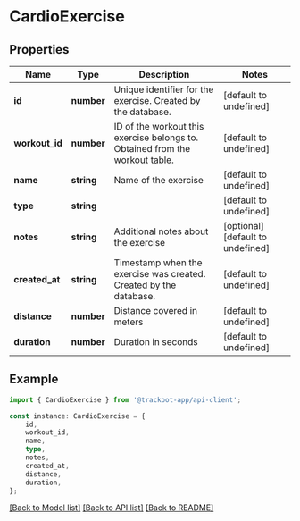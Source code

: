 # CardioExercise


## Properties

Name | Type | Description | Notes
------------ | ------------- | ------------- | -------------
**id** | **number** | Unique identifier for the exercise. Created by the database. | [default to undefined]
**workout_id** | **number** | ID of the workout this exercise belongs to. Obtained from the workout table. | [default to undefined]
**name** | **string** | Name of the exercise | [default to undefined]
**type** | **string** |  | [default to undefined]
**notes** | **string** | Additional notes about the exercise | [optional] [default to undefined]
**created_at** | **string** | Timestamp when the exercise was created. Created by the database. | [default to undefined]
**distance** | **number** | Distance covered in meters | [default to undefined]
**duration** | **number** | Duration in seconds | [default to undefined]

## Example

```typescript
import { CardioExercise } from '@trackbot-app/api-client';

const instance: CardioExercise = {
    id,
    workout_id,
    name,
    type,
    notes,
    created_at,
    distance,
    duration,
};
```

[[Back to Model list]](../README.md#documentation-for-models) [[Back to API list]](../README.md#documentation-for-api-endpoints) [[Back to README]](../README.md)
